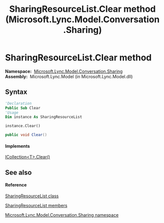 ﻿---
title: SharingResourceList.Clear method  (Microsoft.Lync.Model.Conversation.Sharing)
TOCTitle: 'Clear method '
ms:assetid: M:Microsoft.Lync.Model.Conversation.Sharing.SharingResourceList.Clear_DI_3_UC_OCS14MrefLyncWPF
ms:mtpsurl: https://msdn.microsoft.com/en-us/library/microsoft.lync.model.conversation.sharing.sharingresourcelist.clear_di_3_uc_ocs14mreflyncwpf(v=office.15)
ms:contentKeyID: 48596745
ms.date: 07/28/2014
mtps_version: v=office.15
f1_keywords:
- Microsoft.Lync.Model.Conversation.Sharing.SharingResourceList.Clear
dev_langs:
- CSharp
- JScript
- VB
- other
---

# SharingResourceList.Clear method

**Namespace:**  [Microsoft.Lync.Model.Conversation.Sharing](microsoft-lync-model-conversation-sharing-namespace_2.md)  
**Assembly:**  Microsoft.Lync.Model (in Microsoft.Lync.Model.dll)

## Syntax

``` vb
'Declaration
Public Sub Clear
'Usage
Dim instance As SharingResourceList

instance.Clear()
```

``` csharp
public void Clear()
```

#### Implements

[ICollection\<T\>.Clear()](http://msdn2.microsoft.com/en-us/library/5axy4fbh)  

## See also

#### Reference

[SharingResourceList class](sharingresourcelist-class-microsoft-lync-model-conversation-sharing_2.md)

[SharingResourceList members](sharingresourcelist-members-microsoft-lync-model-conversation-sharing_2.md)

[Microsoft.Lync.Model.Conversation.Sharing namespace](microsoft-lync-model-conversation-sharing-namespace_2.md)

